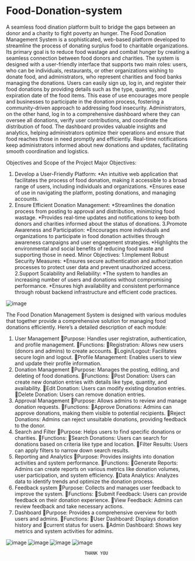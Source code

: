 # Food-Donation-system
A seamless food dination platform built to bridge the gaps between an donor and a charity to fight poverty an hunger.
The Food Donation Management System is a sophisticated, web-based platform developed to streamline the process of donating surplus food to charitable organizations. Its primary goal is to reduce food wastage and combat hunger by creating a seamless connection between food donors and charities. The system is designed with a user-friendly interface that supports two main roles: users, who can be individuals, restaurants, or other organizations wishing to donate food, and administrators, who represent charities and food banks managing the donations.
Users can easily sign up, log in, and register their food donations by providing details such as the type, quantity, and expiration date of the food items. This ease of use encourages more people and businesses to participate in the donation process, fostering a community-driven approach to addressing food insecurity.
Administrators, on the other hand, log in to a comprehensive dashboard where they can oversee all donations, verify user contributions, and coordinate the distribution of food. The dashboard provides valuable insights and analytics, helping administrators optimize their operations and ensure that food reaches those in need promptly and efficiently. Real-time notifications keep administrators informed about new donations and updates, facilitating smooth coordination and logistics.

Objectives and Scope of the Project
Major Objectives:
1.  Develop a User-Friendly Platform: 
*An intuitive web application that facilitates the process of food donation, making it accessible to a broad range of users, including individuals and organizations.
*Ensures ease of use in navigating the platform, posting donations, and managing accounts.
2. Ensure Efficient Donation Management:
*Streamlines the donation process from posting to approval and distribution, minimizing food wastage.
*Provides real-time updates and notifications to keep both donors and charities informed about the status of donations.
3.Promote Awareness and Participation:
*Encourages more individuals and organizations to participate in food donation activities through awareness campaigns and user engagement strategies.
*Highlights the environmental and social benefits of reducing food waste and supporting those in need.
Minor Objectives:
1.Implement Robust Security Measures:
*Ensures secure authentication and authorization processes to protect user data and prevent unauthorized access.
2.Support Scalability and Reliability:
*The system to handles an increasing number of users and donations without compromising performance.
*Ensures high availability and consistent performance through robust backend infrastructure and efficient code practices.

![image](https://github.com/user-attachments/assets/28a1898d-3f16-49ad-861b-69680941840c)

The Food Donation Management System is designed with various modules that together provide a comprehensive solution for managing food donations efficiently. Here’s a detailed description of each module:
1. User Management
Purpose: Handles user registration, authentication, and profile management.
Functions:
Registration: Allows new users (donors and admins) to create accounts.
Login/Logout: Facilitates secure login and logout.
Profile Management: Enables users to view and update their profile information.
2. Donation Management
Purpose: Manages the posting, editing, and deleting of food donations.
Functions:
Post Donation: Users can create new donation entries with details like type, quantity, and availability.
Edit Donation: Users can modify existing donation entries.
Delete Donation: Users can remove donation entries.
3. Approval Management
Purpose: Allows admins to review and manage donation requests.
Functions:
Approve Donations: Admins can approve donations, making them visible to potential recipients.
Reject Donations: Admins can reject unsuitable donations, providing feedback to the donor.
4. Search and Filter
Purpose: Helps users to find specific donations or charities.
Functions:
Search Donations: Users can search for donations based on criteria like type and location.
Filter Results: Users can apply filters to narrow down search results.
5. Reporting and Analytics
Purpose: Provides insights into donation activities and system performance.
Functions:
Generate Reports: Admins can create reports on various metrics like donation volumes, user participation, and system efficiency.
Data Analytics: Analyzes data to identify trends and optimize the donation process.
6. Feedback system
Purpose: Collects and manages user feedback to improve the system.
Functions:
Submit Feedback: Users can provide feedback on their donation experience.
View Feedback: Admins can review feedback and take necessary actions.
7. Dashboard
Purpose: Provides a comprehensive overview for both users and admins.
Functions:
User Dashboard: Displays donation history and 
current status for users.
Admin Dashboard: Shows key metrics and system activities for admins.

![image](https://github.com/user-attachments/assets/70dfffaa-cdac-476c-aa91-62a0d704ba15)
![image](https://github.com/user-attachments/assets/2e1fd760-46e6-47cb-8c08-7cd8747de6e0)
![image](https://github.com/user-attachments/assets/439e8bb1-4fe3-4d9e-9cdc-7fb35f94c921)
![image](https://github.com/user-attachments/assets/fd071eb5-0997-49af-a1f3-51b7112e6054)

                                  THANK YOU

